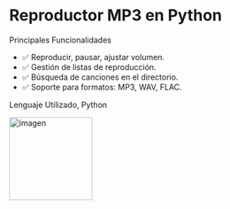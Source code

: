 # Reproductor MP3 en Python  

Principales Funcionalidades

- ✅ Reproducir, pausar, ajustar volumen.  
- ✅ Gestión de listas de reproducción.  
- ✅ Búsqueda de canciones en el directorio.  
- ✅ Soporte para formatos: MP3, WAV, FLAC.

Lenguaje Utilizado, Python

  <img width="150" height="150" alt="imagen" src="https://github.com/user-attachments/assets/3e661de5-feeb-4af4-b83e-f3be8225917d" />

  

  
